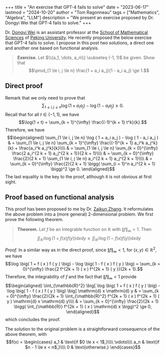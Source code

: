 +++
title = "An exercise that GPT-4 fails to solve"
date = "2023-06-17"
lastmod = "2024-10-20"
author = "Tom Ragonneau"
tags = ["Mathematics", "Algebra", "LLM"]
description = "We present an exercise proposed by Dr. Dongyi Wei that GPT-4 fails to solve."
+++

Dr. [Dongyi Wei](https://www.math.pku.edu.cn/jsdw/js_20180628175159671361/w_20180628175159671361/110443.htm) is an assistant professor at the [School of Mathematical Sciences](https://www.math.pku.edu.cn/en/) of [Peking University](https://english.pku.edu.cn/).
He recently proposed the below exercise that GPT-4 fails to solve.
I propose in this post two solutions, a direct one and another one based on functional analysis.

> **Exercise.**
> Let $\\{a_1, \dots, a_n\\} \subseteq (-1, 1)$ be given. Show that
> $$\prod_{1 \le i, j \le n} \frac{1 + a_i a_j}{1 - a_i a_j} \ge 1.$$

## Direct proof

Remark that we only need to prove that
$$\sum_{1 \le i, j \le n} \log ( 1 + a_i a_j ) - \log ( 1 - a_i a_j ) \ge 0.$$
Recall that for all $t \in (-1, 1)$, we have
$$\log(1 + t) = \sum_{k = 1}^{\infty} \frac{(-1)^{k + 1} t^k}{k}.$$
Therefore, we have
$$\begin{aligned}
\sum_{1 \le i, j \le n} \log ( 1 + a_i a_j ) - \log ( 1 - a_i a_j ) & = \sum_{1 \le i, j \le n} \sum_{k = 1}^{\infty} \frac{(-1)^{k + 1} a_i^k a_j^k}{k} + \frac{a_i^k a_j^k}{k}\\\\
    & = \sum_{1 \le i, j \le n} \sum_{k = 0}^{\infty} \frac{2 a_i^{2 k + 1} a_j^{2 k + 1}}{2 k + 1}\\\\
    & = \sum_{k = 0}^{\infty} \frac{2}{2 k + 1} \sum_{1 \le i, j \le n} a_i^{2 k + 1} a_j^{2 k + 1}\\\\
    & = \sum_{k = 0}^{\infty} \frac{2}{2 k + 1} \bigg( \sum_{i = 1}^n a_i^{2 k + 1} \bigg)^2 \ge 0.
\end{aligned}$$
The last equality is the key to the proof, although it is not obvious at first sight.

## Proof based on functional analysis

This proof has been proposed to me by Dr. [Zaikun Zhang](https://www.zhangzk.net).
It reformulates the above problem into a (more general) $2$-dimensional problem.
We first prove the following theorem.

> **Theorem.**
> Let $f$ be an integrable function on $\mathbb{R}$ with $\lVert f \rVert_{\infty} < 1$.
> Then
> $$\iint_{\mathbb{R}^2} \log \big( 1 + f ( x ) f ( y ) \big) \mathrm{d} x \mathrm{d} y \ge \iint_{\mathbb{R}^2} \log \big( 1 - f ( x ) f ( y ) \big) \mathrm{d} x \mathrm{d} y$$

*Proof.*
In a similar way as in the direct proof, since $\lVert f \rVert_{\infty} < 1$, for $( x, y ) \in \mathbb{R}^2$, we have
$$\log \big( 1 + f ( x ) f ( y ) \big) - \log \big( 1 - f ( x ) f ( y ) \big) = \sum_{k = 0}^{\infty} \frac{2 f^{2k + 1} ( x ) f^{2k + 1} ( y )}{2k + 1}.$$
Therefore, the integrability of $f$ and the fact that $\lVert f \rVert_{\infty} < 1$ provide
$$\begin{aligned}
    \iint_{\mathbb{R}^2} \big[ \log \big( 1 + f ( x ) f ( y ) \big) - \log \big( 1 - f ( x ) f ( y ) \big) \big] \mathrm{d} x \mathrm{d} y  & = \sum_{k = 0}^{\infty} \frac{2}{2k + 1} \iint_{\mathbb{R}^2} f^{2k + 1} ( x ) f^{2k + 1} ( y ) \mathrm{d} x \mathrm{d} y\\\\
    & = \sum_{k = 0}^{\infty} \frac{2}{2k + 1} \bigg( \int_{\mathbb{R}} f^{2k + 1} ( x ) \mathrm{d} x \bigg)^2 \ge 0,
\end{aligned}$$
which concludes the proof.

The solution to the original problem is a straightforward consequence of the above theorem, with
$$f(x) =
\begin{cases}
    a_1 & \text{if $0 \le x < 1$,}\\\\
    \vdots\\\\
    a_n & \text{if $n - 1 \le x < n$,}\\\\
    0   & \text{otherwise.}
\end{cases}$$
